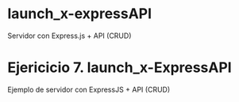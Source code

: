 # launch_x-expressAPI
Servidor con Express.js + API (CRUD)

# Ejericicio 7. launch_x-ExpressAPI
Ejemplo de servidor con ExpressJS + API (CRUD)
